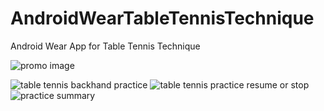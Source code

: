 # AndroidWearTableTennisTechnique
Android Wear App for Table Tennis Technique 

![promo image](https://raw.githubusercontent.com/modestkdr/AndroidWear-TableTennisTechnique/master/images/Screen%20Shot%202018-07-06%20at%208.07.20%20PM.png)

![table tennis backhand practice](https://raw.githubusercontent.com/modestkdr/AndroidWear-TableTennisTechnique/master/images/Screenshot_1531073341.png) ![table tennis practice resume or stop](https://raw.githubusercontent.com/modestkdr/AndroidWear-TableTennisTechnique/master/images/Screenshot_1531073391.png) ![practice summary](https://raw.githubusercontent.com/modestkdr/AndroidWear-TableTennisTechnique/master/images/Screenshot_1531073403.png)
